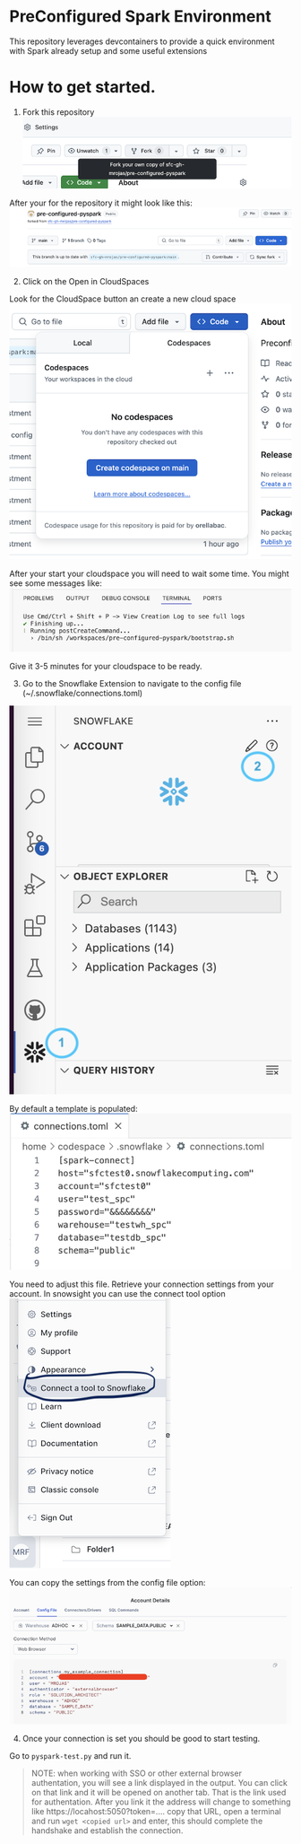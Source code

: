 # PreConfigured Spark Environment

This repository leverages devcontainers to provide a quick environment with Spark already setup and some useful extensions

# How to get started.

1. Fork this repository
![Fork Repo](./docs/fork_repo.png)

After your for the repository it might look like this:
![Forked Repo](./docs/forked_repo.png)

2. Click on the Open in CloudSpaces

Look for the CloudSpace button an create a new cloud space
![Cloudspace](./docs/code_space_button.png)

After your start your cloudspace you will need to wait some time. 
You might see some messages like:
![preparing](./docs/preparing.png)

Give it 3-5 minutes for your cloudspace to be ready.

3. Go to the Snowflake Extension to navigate to the config file (~/.snowflake/connections.toml)

![SnowExtension](./docs/extension.png)

By default a template is populated:
![configuration](./docs/default_toml.png)

You need to adjust this file. Retrieve your connection settings from your account. In snowsight you can use the connect tool option
![connect tool](./docs/connect_tool.png)

You can copy the settings from the config file option:
![config_file](./docs/connect_tool_config.png)

4. Once your connection is set you should be good to start testing.

Go to `pyspark-test.py` and run it.

> NOTE: when working with SSO or other external browser authentation, you will see a link displayed in the output. You can click on that link and it will be opened on another tab. That is the link used for authentation. After you link it the address will change to something like https://locahost:5050?token=.... copy that URL, open a terminal and run `wget <copied url>` and enter, this should complete the handshake and establish the connection.